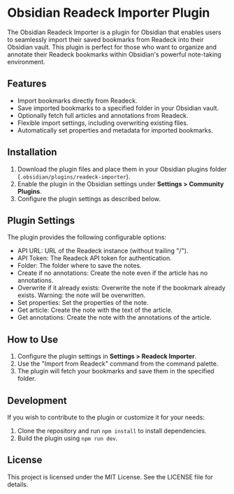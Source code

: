 # Obsidian Readeck Importer Plugin

The Obsidian Readeck Importer is a plugin for Obsidian that enables users to seamlessly import their saved bookmarks from Readeck into their Obsidian vault. This plugin is perfect for those who want to organize and annotate their Readeck bookmarks within Obsidian's powerful note-taking environment.

## Features
- Import bookmarks directly from Readeck.
- Save imported bookmarks to a specified folder in your Obsidian vault.
- Optionally fetch full articles and annotations from Readeck.
- Flexible import settings, including overwriting existing files.
- Automatically set properties and metadata for imported bookmarks.

## Installation

1. Download the plugin files and place them in your Obsidian plugins folder (`.obsidian/plugins/readeck-importer`).
2. Enable the plugin in the Obsidian settings under **Settings > Community Plugins**.
3. Configure the plugin settings as described below.

## Plugin Settings

The plugin provides the following configurable options:

- API URL: URL of the Readeck instance (without trailing "/").
- API Token: The Readeck API token for authentication.
- Folder: The folder where to save the notes.
- Create if no annotations: Create the note even if the article has no annotations.
- Overwrite if it already exists: Overwrite the note if the bookmark already exists. Warning: the note will be overwritten.
- Set properties: Set the properties of the note.
- Get article: Create the note with the text of the article.
- Get annotations: Create the note with the annotations of the article.

## How to Use

1. Configure the plugin settings in **Settings > Readeck Importer**.
2. Use the "Import from Readeck" command from the command palette.
3. The plugin will fetch your bookmarks and save them in the specified folder.

## Development

If you wish to contribute to the plugin or customize it for your needs:

1. Clone the repository and run `npm install` to install dependencies.
2. Build the plugin using `npm run dev`.

## License

This project is licensed under the MIT License. See the LICENSE file for details.